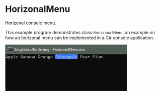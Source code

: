 # HorizonalMenu
Horizonal console menu.

This example program demonstrates class `HorizonalMenu`, an example on
how an horizonal menu can be implemented in a C# console application.

![screenshot](screenshot.png)




